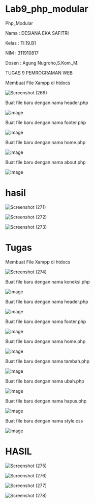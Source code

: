# Lab9_php_modular
Php_Modular

Nama : DESIANA EKA SAFITRI

Kelas : TI.19.B1

NIM : 311910817

Dosen : Agung Nugroho,S.Kom.,M.

TUGAS 9 PEMROGRAMAN WEB

Membuat File Xampp di htdocs

![Screenshot (269)](https://user-images.githubusercontent.com/81596251/120975345-5384c300-c79b-11eb-9925-d4a6b58c4596.png)

Buat file baru dengan nama header.php

![image](https://user-images.githubusercontent.com/81596251/120975798-d73eaf80-c79b-11eb-8fe7-574399ccd926.png)

Buat file baru dengan nama footer.php

![image](https://user-images.githubusercontent.com/81596251/120975875-efaeca00-c79b-11eb-8c54-d42a88723749.png)

Buat file baru dengan nama home.php

![image](https://user-images.githubusercontent.com/81596251/120975941-07864e00-c79c-11eb-9b41-bfadc6e7d234.png)

Buat file baru dengan nama about.php

![image](https://user-images.githubusercontent.com/81596251/120976056-297fd080-c79c-11eb-8996-87decf120f42.png)

# hasil

![Screenshot (271)](https://user-images.githubusercontent.com/81596251/120976551-a3b05500-c79c-11eb-8979-ce5261f5ab1d.png)

![Screenshot (272)](https://user-images.githubusercontent.com/81596251/120976552-a3b05500-c79c-11eb-8f1b-d992bbcd12eb.png)

![Screenshot (273)](https://user-images.githubusercontent.com/81596251/120976553-a3b05500-c79c-11eb-961e-327d822dfcf4.png)

# Tugas 

Membuat File Xampp di htdocs

![Screenshot (274)](https://user-images.githubusercontent.com/81596251/120976798-e07c4c00-c79c-11eb-9dbe-faf994420488.png)

Buat file baru dengan nama koneksi.php

![image](https://user-images.githubusercontent.com/81596251/120977209-47016a00-c79d-11eb-876d-ccb536ee48bb.png)

Buat file baru dengan nama header.php

![image](https://user-images.githubusercontent.com/81596251/120977070-246f5100-c79d-11eb-86ce-5817efa1a2d5.png)

Buat file baru dengan nama footer.php

![image](https://user-images.githubusercontent.com/81596251/120978081-4c12e900-c79e-11eb-81f3-2a7aceba5977.png)

Buat file baru dengan nama home.php

![image](https://user-images.githubusercontent.com/81596251/120977432-87f97e80-c79d-11eb-91fb-38a87882e401.png)

Buat file baru dengan nama tambah.php

![image](https://user-images.githubusercontent.com/81596251/120977543-a3fd2000-c79d-11eb-9bd3-2d233de1737f.png)

Buat file baru dengan nama ubah.php

![image](https://user-images.githubusercontent.com/81596251/120977638-bf682b00-c79d-11eb-8553-ecec9506d3af.png)

Buat file baru dengan nama hapus.php

![image](https://user-images.githubusercontent.com/81596251/120977712-d870dc00-c79d-11eb-8307-7ea4dd32b97d.png)

Buat file baru dengan nama style.css

![image](https://user-images.githubusercontent.com/81596251/120977790-f0486000-c79d-11eb-8948-a88e9bbaa88b.png)

# HASIL

![Screenshot (275)](https://user-images.githubusercontent.com/81596251/120978314-8a100d00-c79e-11eb-8294-190758a9f813.png)

![Screenshot (276)](https://user-images.githubusercontent.com/81596251/120978332-8da39400-c79e-11eb-8b3a-d6763faaba6b.png)

![Screenshot (277)](https://user-images.githubusercontent.com/81596251/120978341-8f6d5780-c79e-11eb-9e52-6b1ba86c170c.png)

![Screenshot (278)](https://user-images.githubusercontent.com/81596251/120978346-91371b00-c79e-11eb-95f9-760fb8741e48.png)




